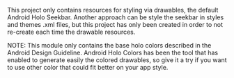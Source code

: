 This project only contains resources for styling via drawables, the default Android Holo Seekbar. 
Another approach can be style the seekbar in styles and themes .xml files, but this project has only been created in order to not re-create each time the drawable resources.  

NOTE: This module only contains the base holo colors described in the Android Design Guideline. Android Holo Colors has been the tool that has enabled to generate easily the colored drawables, so give it a try if you want to use other color that could fit better on your app style.
